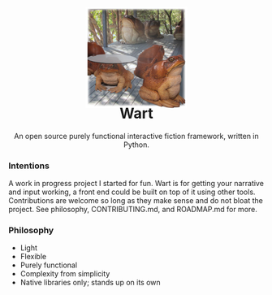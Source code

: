 <div align="center">
  <img src="docs/toads.png" height="200"/>
</div>

<h1 align="center" style="margin-top: -10px"> Wart </h1>
<p align="center" style="width: 100;">
   An open source purely functional interactive fiction framework, written in Python.
</p>

### Intentions
A work in progress project I started for fun. Wart is for getting your narrative and input working, a front end could be built on top of it using other tools. Contributions are welcome so long as they make sense and do not bloat the project. See philosophy, CONTRIBUTING.md, and ROADMAP.md for more.

### Philosophy
- Light
- Flexible
- Purely functional
- Complexity from simplicity
- Native libraries only; stands up on its own

